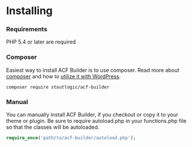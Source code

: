 # Installing

### Requirements
PHP 5.4 or later are required

### Composer
Easiest way to install ACF Builder is to use composer. Read more about [composer](https://getcomposer.org/doc/00-intro.md) and how to [utilize it with WordPress](http://composer.rarst.net).

```
composer require stoutlogic/acf-builder
```

### Manual
You can manually install ACF Builder, if you checkout or copy it to your theme or plugin. Be sure to require autoload.php in your functions.php file so that the classes will be autoloaded.
```php
require_once('path/to/acf-builder/autoload.php');
```